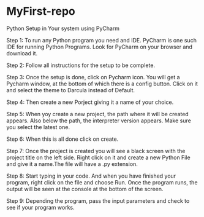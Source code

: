 # MyFirst-repo

Python Setup in Your system using PyCharm

Step 1: To run any Python program you need and IDE. PyCharm is one such IDE for running Python Programs. Look for PyCharm on your browser and download it.

Step 2: Follow all instructions for the setup to be complete.

Step 3: Once the setup is done, click on Pycharm icon. You will get a Pycharm window, at the bottom of which there is a config button. Click on it and select the theme to Darcula instead of Default.

Step 4: Then create a new Porject giving it a name of your choice.

Step 5: When yoy create a new project, the path where it will be created appears. Also below the path, the interpreter version appears. Make sure you select the latest one.

Step 6: When this is all done click on create.

Step 7: Once the project is created you will see a black screen with the project title on the left side. Right click on it and create a new Python File and give it a name.The file will have a .py extension.

Step 8: Start typing in your code. And when you have finished your program, right click on the file and choose Run. Once the program runs, the output will be seen at the console at the bottom of the screen.

Step 9: Depending the program, pass the input parameters and check to see if your program works.



